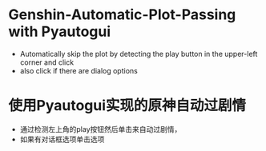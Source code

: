 # Genshin-Automatic-Plot-Passing with Pyautogui
- Automatically skip the plot by detecting the play button in the upper-left corner and click
- also click if there are dialog options

# 使用Pyautogui实现的原神自动过剧情
- 通过检测左上角的play按钮然后单击来自动过剧情，
- 如果有对话框选项单击选项
